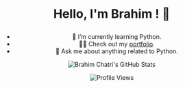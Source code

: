 <div align="center">

# <p align="center">Hello, I'm Brahim ! 👋</p>


 -  🌱 I’m currently learning Python.
 -  👨‍💻 Check out my [portfolio](https://github.com/BrahimChatri).
 -  💬 Ask me about anything related to Python.
  
![Brahim Chatri's GitHub Stats](https://github-readme-stats.vercel.app/api?username=BrahimChatri&show_icons=true&theme=radical)

![Profile Views](https://komarev.com/ghpvc/?username=BrahimChatri)

</div>
